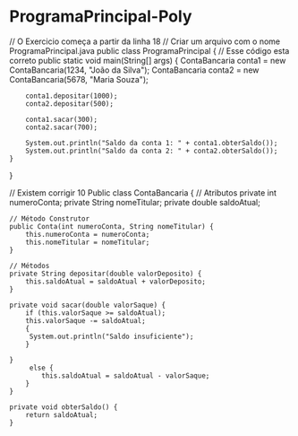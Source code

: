# ProgramaPrincipal-Poly
// O Exercicio começa a partir da linha 18
// Criar um arquivo com o nome ProgramaPrincipal.java
public class ProgramaPrincipal {
    // Esse código esta correto
    public static void main(String[] args) {
        ContaBancaria conta1 = new ContaBancaria(1234, "João da Silva");
        ContaBancaria conta2 = new ContaBancaria(5678, "Maria Souza");

        conta1.depositar(1000);
        conta2.depositar(500);

        conta1.sacar(300);
        conta2.sacar(700);

        System.out.println("Saldo da conta 1: " + conta1.obterSaldo());
        System.out.println("Saldo da conta 2: " + conta2.obterSaldo());
    }
}

// Existem corrigir 10
Public class ContaBancaria {
    // Atributos
    private int numeroConta;
    private String nomeTitular;
    private double saldoAtual;

    // Método Construtor
    public Conta(int numeroConta, String nomeTitular) {
        this.numeroConta = numeroConta;
        this.nomeTitular = nomeTitular;
    }

    // Métodos
    private String depositar(double valorDeposito) {
        this.saldoAtual = saldoAtual + valorDeposito;
    }

    private void sacar(double valorSaque) {
        if (this.valorSaque >= saldoAtual);
        this.valorSaque -= saldoAtual;
        {
         System.out.println("Saldo insuficiente");
        }
        
    }
         else {
            this.saldoAtual = saldoAtual - valorSaque;
        }
    }

    private void obterSaldo() {
        return saldoAtual;
    }
